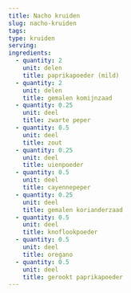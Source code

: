 ```yaml
---
title: Nacho kruiden
slug: nacho-kruiden
tags: 
type: kruiden
serving: 
ingredients:
  - quantity: 2
    unit: delen
    title: paprikapoeder (mild)
  - quantity: 2
    unit: delen
    title: gemalen komijnzaad
  - quantity: 0.25
    unit: deel
    title: zwarte peper
  - quantity: 0.5
    unit: deel
    title: zout
  - quantity: 0.25
    unit: deel
    title: uienpoeder
  - quantity: 0.5
    unit: deel
    title: cayennepeper
  - quantity: 0.25
    unit: deel
    title: gemalen korianderzaad
  - quantity: 0.5
    unit: deel
    title: knoflookpoeder
  - quantity: 0.5
    unit: deel
    title: oregano
  - quantity: 0.5
    unit: deel
    title: gerookt paprikapoeder
---
```



